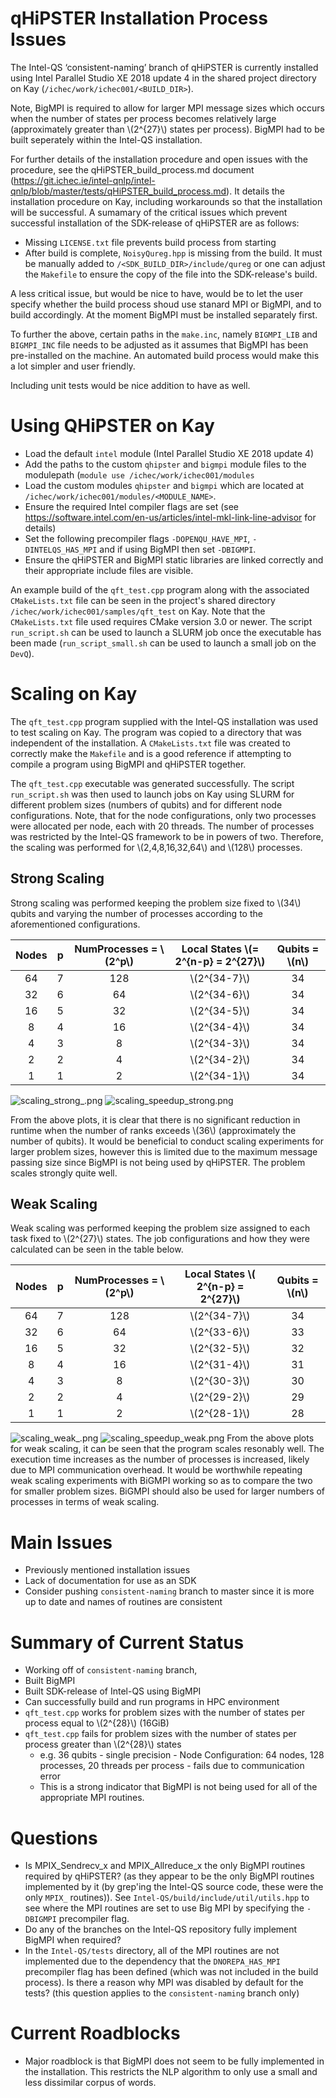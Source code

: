 
# qHiPSTER Installation Process Issues

The Intel-QS ‘consistent-naming’ branch of qHiPSTER is currently installed using Intel Parallel Studio XE 2018 update 4 in the shared project directory on Kay (`/ichec/work/ichec001/<BUILD_DIR>`).

Note, BigMPI is required to allow for larger MPI message sizes which occurs when the number of states per process becomes relatively large (approximately greater than \\(2^{27}\\) states per process). BigMPI had to be built seperately within the Intel-QS installation. 

For further details of the installation procedure and open issues with the procedure, see the qHiPSTER_build_process.md document (https://git.ichec.ie/intel-qnlp/intel-qnlp/blob/master/tests/qHiPSTER_build_process.md). It details the installation procedure on Kay, including workarounds so that the installation will be successful. A sumamary of the critical issues which prevent successful installation of the SDK-release of qHiPSTER are as follows:

- Missing `LICENSE.txt` file prevents build process from starting
- After build is complete, `NoisyQureg.hpp` is missing from the build. It must be manually added to `/<SDK_BUILD_DIR>/include/qureg` or one can adjust the `Makefile` to ensure the copy of the file into the SDK-release's build.

A less critical issue, but would be nice to have, would be to let the user specify whether the build process shoud use stanard MPI or BigMPI, and to build accordingly. At the moment BigMPI must be installed separately first.

To further the above, certain paths in the `make.inc`, namely `BIGMPI_LIB` and `BIGMPI_INC` file needs to be adjusted as it assumes that BigMPI has been pre-installed on the machine. An automated build process would make this a lot simpler and user friendly.

Including unit tests would be nice addition to have as well.


# Using QHiPSTER on Kay
- Load the default `intel` module (Intel Parallel Studio XE 2018 update 4)
- Add the paths to the custom `qhipster` and `bigmpi` module files to the modulepath (`module use /ichec/work/ichec001/modules`
- Load the custom modules `qhipster` and `bigmpi` which are located at `/ichec/work/ichec001/modules/<MODULE_NAME>`.
- Ensure the required Intel compiler flags are set (see https://software.intel.com/en-us/articles/intel-mkl-link-line-advisor for details)
- Set the following precompiler flags `-DOPENQU_HAVE_MPI`, `-DINTELQS_HAS_MPI` and if using BigMPI then set `-DBIGMPI`.
- Ensure the qHiPSTER and BigMPI static libraries are linked correctly and their appropriate include files are visible.

An example build of the `qft_test.cpp` program along with the associated `CMakeLists.txt` file can be seen in the project's shared directory `/ichec/work/ichec001/samples/qft_test` on Kay. Note that the `CMakeLists.txt` file used requires CMake version 3.0 or newer. The script `run_script.sh` can be used to launch a SLURM job once the executable has been made (`run_script_small.sh` can be used to launch a small job on the `DevQ`). 


# Scaling on Kay

The `qft_test.cpp` program supplied with the Intel-QS installation was used to test scaling on Kay. The program was copied to a directory that was independent of the installation. A `CMakeLists.txt` file was created to correctly make the `Makefile` and is a good reference if attempting to compile a program using BigMPI and qHiPSTER together.

The `qft_test.cpp` executable was generated successfully. The script `run_script.sh` was then used to launch jobs on Kay using SLURM for different problem sizes (numbers of qubits) and for different node configurations. Note, that for the node configurations, only two processes were allocated per node, each with 20 threads. The number of processes was restricted by the Intel-QS framework to be in powers of two. Therefore, the scaling was performed for \\(2,4,8,16,32,64\\) and \\(128\\) processes.

## Strong Scaling
Strong scaling was performed keeping the problem size fixed to \\(34\\) qubits and varying the number of processes according to the aforementioned configurations.

| Nodes           |  p    | NumProcesses = \\(2^p\\)  | Local States \\(= 2^{n-p} = 2^{27}\\)  | Qubits = \\(n\\) |
| :-------------: | :---: | :---------------------: | :----------------------------------: | :------------: |
| 64              |   7   | 128                   | \\(2^{34-7}\\)                         | 34           |
| 32              |   6   | 64                    | \\(2^{34-6}\\)                         | 34           |
| 16              |   5   | 32                    | \\(2^{34-5}\\)                         | 34           |
| 8               |   4   | 16                    | \\(2^{34-4}\\)                         | 34           |
| 4               |   3   | 8                     | \\(2^{34-3}\\)                         | 34           |
| 2               |   2   | 4                     | \\(2^{34-2}\\)                         | 34           |
| 1               |   1   | 2                     | \\(2^{34-1}\\)                         | 34           |



![scaling_strong_.png](attachment:scaling_strong_.png)
![scaling_speedup_strong.png](attachment:scaling_speedup_strong.png)

From the above plots, it is clear that there is no significant reduction in runtime when the number of ranks exceeds \\(36\\) (approximately the number of qubits). It would be beneficial to conduct scaling experiments for larger problem sizes, however this is limited due to the maximum message passing size since BigMPI is not being used by qHiPSTER. The problem scales strongly quite well.

## Weak Scaling
Weak scaling was performed keeping the problem size assigned to each task fixed to \\(2^{27}\\) states. The job configurations and how they were calculated can be seen in the table below.

| Nodes           |  p    | NumProcesses = \\(2^p\\)    | Local States \\( 2^{n-p} = 2^{27}\\)    | Qubits = \\(n\\)   |
| :-------------: | :---: | :---------------------: | :----------------------------------: | :------------: |
| 64              |   7   | 128                     | \\(2^{34-7}\\)                           | 34             |
| 32              |   6   | 64                      | \\(2^{33-6}\\)                           | 33             |
| 16              |   5   | 32                      | \\(2^{32-5}\\)                           | 32             |
| 8               |   4   | 16                      | \\(2^{31-4}\\)                           | 31             |
| 4               |   3   | 8                       | \\(2^{30-3}\\)                           | 30             |
| 2               |   2   | 4                       | \\(2^{29-2}\\)                           | 29             |
| 1               |   1   | 2                       | \\(2^{28-1}\\)                           | 28             |



![scaling_weak_.png](attachment:scaling_weak_.png)
![scaling_speedup_weak.png](attachment:scaling_speedup_weak.png)
From the above plots for weak scaling, it can be seen that the program scales resonably well. The execution time increases as the number of processes is increased, likely due to MPI communication overhead. It would be worthwhile repeating weak scaling experiments with BiGMPI working so as to compare the two for smaller problem sizes. BiGMPI should also be used for larger numbers of processes in terms of weak scaling.


# Main Issues
- Previously mentioned installation issues
- Lack of documentation for use as an SDK
- Consider pushing `consistent-naming` branch to master since it is more up to date and names of routines are consistent


# Summary of Current Status

 - Working off of `consistent-naming` branch,
 - Built BigMPI
 - Built SDK-release of Intel-QS using BigMPI
 - Can successfully build and run programs in HPC environment
 - `qft_test.cpp` works for problem sizes with the number of states per process equal to \\(2^{28}\\) (16GiB)
 - `qft_test.cpp` fails for problem sizes with the number of states per process greater than \\(2^{28}\\) states
     - e.g. 36 qubits - single precision - Node Configuration: 64 nodes, 128 processes, 20 threads per process - fails due to communication error
     - This is a strong indicator that BigMPI is not being used for all of the appropriate MPI routines.

# Questions
- Is MPIX_Sendrecv_x and MPIX_Allreduce_x the only BigMPI routines required by qHiPSTER? (as they appear to be the only BigMPI routines implemented by it (by grep'ing the Intel-QS source code, these were the only `MPIX_` routines)). See `Intel-QS/build/include/util/utils.hpp` to see where the MPI routines are set to use Big MPI by specifying the `-DBIGMPI` precompiler flag.
- Do any of the branches on the Intel-QS repository fully implement BigMPI when required?
- In the `Intel-QS/tests` directory, all of the MPI routines are not implemented due to the dependency that the `DNOREPA_HAS_MPI` precompiler flag has been defined (which was not included in the build process). Is there a reason why MPI was disabled by default for the tests? (this question applies to the `consistent-naming` branch only)

# Current Roadblocks
- Major roadblock is that BigMPI does not seem to be fully implemented in the installation. This restricts the NLP algorithm to only use a small and less dissimilar corpus of words.
